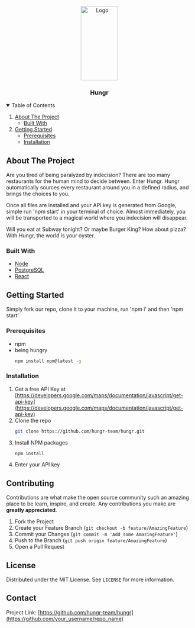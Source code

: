 
<!-- PROJECT LOGO -->
<br />
<p align="center">
  <a href="https://github.com/hungr-team/hungr">
    <img src="https://user-images.githubusercontent.com/73081204/129232189-3ae5915e-3f57-4711-b0ff-fd912d24b34b.png" alt="Logo" width="100" height="200">
  </a>

  <h3 align="center">Hungr</h3>


<!-- TABLE OF CONTENTS -->
<details open="open">
  <summary>Table of Contents</summary>
  <ol>
    <li>
      <a href="#about-the-project">About The Project</a>
      <ul>
        <li><a href="#built-with">Built With</a></li>
      </ul>
    </li>
    <li>
      <a href="#getting-started">Getting Started</a>
      <ul>
        <li><a href="#prerequisites">Prerequisites</a></li>
        <li><a href="#installation">Installation</a></li>
      </ul>
    </li>
    
    
 
    
  </ol>
</details>



<!-- ABOUT THE PROJECT -->
## About The Project

Are you tired of being paralyzed by indecision? There are too many restaurants for the human mind to decide between. Enter Hungr. Hungr automatically sources every restaurant around you in a defined radius, and brings the choices to you. 

Once all files are installed and your API key is generated from Google, simple run 'npm start' in your terminal of choice. Almost immediately, you will be transported to a magical world where you indecision will disappear. 

Will you eat at Subway tonight? Or maybe Burger King? How about pizza? With Hungr, the world is your oyster.

### Built With

* [Node](https://nodejs.org/en/)
* [PostgreSQL](https://www.elephantsql.com/)
* [React](https://reactjs.org/)



<!-- GETTING STARTED -->
## Getting Started

Simply fork our repo, clone it to your machine, run 'npm i' and then 'npm start'.

### Prerequisites


* npm
* being hungry
  ```sh
  npm install npm@latest -g
  ```

### Installation

1. Get a free API Key at [https://developers.google.com/maps/documentation/javascript/get-api-key](https://developers.google.com/maps/documentation/javascript/get-api-key)
2. Clone the repo
   ```sh
   git clone https://github.com/hungr-team/hungr.git
   ```
3. Install NPM packages
   ```sh
   npm install
   ```
4. Enter your API key

<!-- CONTRIBUTING -->
## Contributing

Contributions are what make the open source community such an amazing place to be learn, inspire, and create. Any contributions you make are **greatly appreciated**.

1. Fork the Project
2. Create your Feature Branch (`git checkout -b feature/AmazingFeature`)
3. Commit your Changes (`git commit -m 'Add some AmazingFeature'`)
4. Push to the Branch (`git push origin feature/AmazingFeature`)
5. Open a Pull Request



<!-- LICENSE -->
## License

Distributed under the MIT License. See `LICENSE` for more information.



<!-- CONTACT -->
## Contact

Project Link: [https://github.com/hungr-team/hungr](https://github.com/your_username/repo_name)
